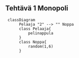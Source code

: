 ## Tehtävä 1 Monopoli


```mermaid
 classDiagram
      Pelaaja "2" --> "" Noppa
      class Pelaaja{
          pelinappula
      }
      class Noppa{
          random(1,6)
      }
```
